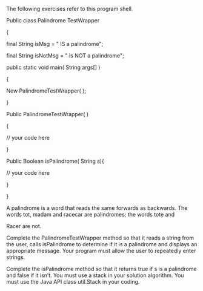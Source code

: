 The following exercises refer to this program shell.

 

Public class Palindrome TestWrapper

{

final String isMsg = " IS a palindrome";

final String isNotMsg = " is NOT a palindrome";

 

public static void main( String args[] )

{

New PalindromeTestWrapper( );

}

Public PalindromeTestWrapper( )

{

// your code here

}

Public Boolean isPalindrome( String s){

// your code here

}

}

 

 

A palindrome is a word that reads the same forwards as backwards. The words tot, madam and racecar are palindromes; the words tote and

Racer are not.

 

Complete the PalindromeTestWrapper method so that it reads a string from the user, calls isPalindrome to determine if it is a palindrome and displays an appropriate message. Your program must allow the user to repeatedly enter strings.
 

Complete the isPalindrome method so that it returns true if s is a palindrome and false if it isn’t. You must use a stack in your solution algorithm.  You must use the Java API class util.Stack<E> in your coding.